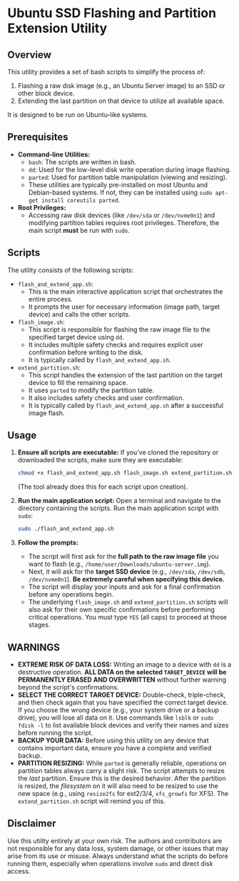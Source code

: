 # Ubuntu SSD Flashing and Partition Extension Utility

## Overview

This utility provides a set of bash scripts to simplify the process of:
1.  Flashing a raw disk image (e.g., an Ubuntu Server image) to an SSD or other block device.
2.  Extending the last partition on that device to utilize all available space.

It is designed to be run on Ubuntu-like systems.

## Prerequisites

*   **Command-line Utilities:**
    *   `bash`: The scripts are written in bash.
    *   `dd`: Used for the low-level disk write operation during image flashing.
    *   `parted`: Used for partition table manipulation (viewing and resizing).
    *   These utilities are typically pre-installed on most Ubuntu and Debian-based systems. If not, they can be installed using `sudo apt-get install coreutils parted`.
*   **Root Privileges:**
    *   Accessing raw disk devices (like `/dev/sda` or `/dev/nvme0n1`) and modifying partition tables requires root privileges. Therefore, the main script **must** be run with `sudo`.

## Scripts

The utility consists of the following scripts:

*   `flash_and_extend_app.sh`:
    *   This is the main interactive application script that orchestrates the entire process.
    *   It prompts the user for necessary information (image path, target device) and calls the other scripts.
*   `flash_image.sh`:
    *   This script is responsible for flashing the raw image file to the specified target device using `dd`.
    *   It includes multiple safety checks and requires explicit user confirmation before writing to the disk.
    *   It is typically called by `flash_and_extend_app.sh`.
*   `extend_partition.sh`:
    *   This script handles the extension of the last partition on the target device to fill the remaining space.
    *   It uses `parted` to modify the partition table.
    *   It also includes safety checks and user confirmation.
    *   It is typically called by `flash_and_extend_app.sh` after a successful image flash.

## Usage

1.  **Ensure all scripts are executable:**
    If you've cloned the repository or downloaded the scripts, make sure they are executable:
    ```bash
    chmod +x flash_and_extend_app.sh flash_image.sh extend_partition.sh
    ```
    (The tool already does this for each script upon creation).

2.  **Run the main application script:**
    Open a terminal and navigate to the directory containing the scripts. Run the main application script with `sudo`:
    ```bash
    sudo ./flash_and_extend_app.sh
    ```

3.  **Follow the prompts:**
    *   The script will first ask for the **full path to the raw image file** you want to flash (e.g., `/home/user/Downloads/ubuntu-server.img`).
    *   Next, it will ask for the **target SSD device** (e.g., `/dev/sda`, `/dev/sdb`, `/dev/nvme0n1`). **Be extremely careful when specifying this device.**
    *   The script will display your inputs and ask for a final confirmation before any operations begin.
    *   The underlying `flash_image.sh` and `extend_partition.sh` scripts will also ask for their own specific confirmations before performing critical operations. You must type `YES` (all caps) to proceed at those stages.

## WARNINGS

*   **EXTREME RISK OF DATA LOSS:** Writing an image to a device with `dd` is a destructive operation. **ALL DATA on the selected `TARGET_DEVICE` will be PERMANENTLY ERASED AND OVERWRITTEN** without further warning beyond the script's confirmations.
*   **SELECT THE CORRECT TARGET DEVICE:** Double-check, triple-check, and then check again that you have specified the correct target device. If you choose the wrong device (e.g., your system drive or a backup drive), you will lose all data on it. Use commands like `lsblk` or `sudo fdisk -l` to list available block devices and verify their names and sizes before running the script.
*   **BACKUP YOUR DATA:** Before using this utility on any device that contains important data, ensure you have a complete and verified backup.
*   **PARTITION RESIZING:** While `parted` is generally reliable, operations on partition tables always carry a slight risk. The script attempts to resize the *last* partition. Ensure this is the desired behavior. After the partition is resized, the *filesystem* on it will also need to be resized to use the new space (e.g., using `resize2fs` for ext2/3/4, `xfs_growfs` for XFS). The `extend_partition.sh` script will remind you of this.

## Disclaimer

Use this utility entirely at your own risk. The authors and contributors are not responsible for any data loss, system damage, or other issues that may arise from its use or misuse. Always understand what the scripts do before running them, especially when operations involve `sudo` and direct disk access.

